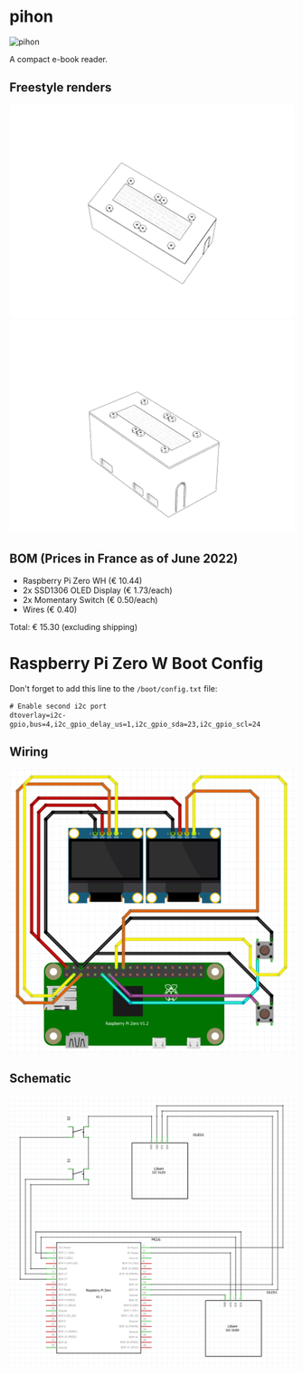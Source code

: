 # pihon

![pihon](https://raw.githubusercontent.com/make-42/pihon/master/Blender/output.gif)

A compact e-book reader.

## Freestyle renders

![pihon freestyle render 1](https://raw.githubusercontent.com/make-42/pihon/master/Blender/freestyle.png)
![pihon freestyle render 2](https://raw.githubusercontent.com/make-42/pihon/master/Blender/freestyle2.png)

## BOM (Prices in France as of June 2022)

- Raspberry Pi Zero WH (€ 10.44)
- 2x SSD1306 OLED Display (€ 1.73/each)
- 2x Momentary Switch (€ 0.50/each)
- Wires (€ 0.40)

Total: € 15.30 (excluding shipping)

# Raspberry Pi Zero W Boot Config

Don't forget to add this line to the `/boot/config.txt` file:

```
# Enable second i2c port
dtoverlay=i2c-gpio,bus=4,i2c_gpio_delay_us=1,i2c_gpio_sda=23,i2c_gpio_scl=24
```

## Wiring

![pihon Wiring](https://raw.githubusercontent.com/make-42/pihon/master/Schematic/Wiring.png)

## Schematic

![pihon Schematic](https://raw.githubusercontent.com/make-42/pihon/master/Schematic/Schematic.png)
